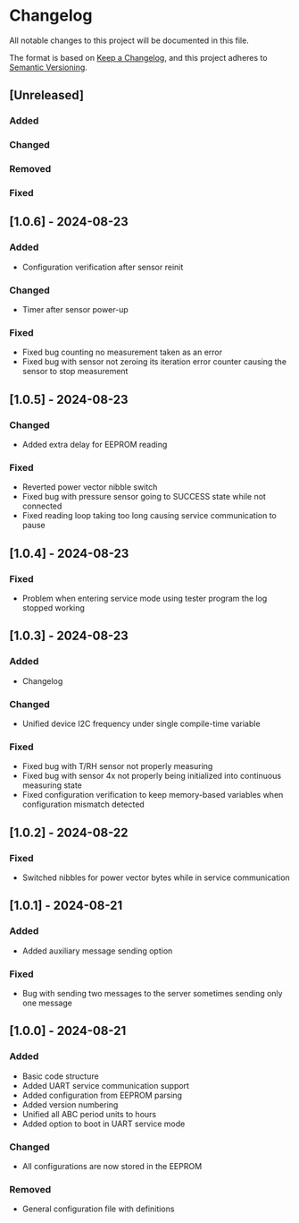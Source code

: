 # Changelog

All notable changes to this project will be documented in this file.

The format is based on [Keep a Changelog](https://keepachangelog.com/en/1.1.0/),
and this project adheres to [Semantic Versioning](https://semver.org/spec/v2.0.0.html).

## [Unreleased]

### Added

### Changed

### Removed

### Fixed

## [1.0.6] - 2024-08-23

### Added

- Configuration verification after sensor reinit

### Changed

- Timer after sensor power-up

### Fixed

- Fixed bug counting no measurement taken as an error
- Fixed bug with sensor not zeroing its iteration error counter causing the sensor to stop measurement

## [1.0.5] - 2024-08-23

### Changed

- Added extra delay for EEPROM reading

### Fixed

- Reverted power vector nibble switch
- Fixed bug with pressure sensor going to SUCCESS state while not connected
- Fixed reading loop taking too long causing service communication to pause

## [1.0.4] - 2024-08-23

### Fixed

- Problem when entering service mode using tester program the log stopped working

## [1.0.3] - 2024-08-23

### Added
- Changelog

### Changed

- Unified device I2C frequency under single compile-time variable

### Fixed

- Fixed bug with T/RH sensor not properly measuring
- Fixed bug with sensor 4x not properly being initialized into continuous measuring state
- Fixed configuration verification to keep memory-based variables when configuration mismatch detected

## [1.0.2] - 2024-08-22

### Fixed

- Switched nibbles for power vector bytes while in service communication

## [1.0.1] - 2024-08-21

### Added

- Added auxiliary message sending option

### Fixed

- Bug with sending two messages to the server sometimes sending only one message

## [1.0.0] - 2024-08-21

### Added

- Basic code structure
- Added UART service communication support
- Added configuration from EEPROM parsing
- Added version numbering
- Unified all ABC period units to hours
- Added option to boot in UART service mode

### Changed

- All configurations are now stored in the EEPROM

### Removed

- General configuration file with definitions